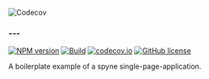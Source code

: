 
![Codecov](https://img.shields.io/codecov/c/github/nybatista/spynejs.svg?style=flat-square)


### --- 
[![NPM version](https://img.shields.io/npm/v/spynejs.svg?longCache=true&style=flat-square)](https://www.npmjs.com/package/spynejs)
[![Build](https://img.shields.io/travis/nybatista/spynejs.svg?longCache=true&style=flat-square)](https://travis-ci.org/nybatista/spynejs)
[![codecov.io](https://codecov.io/github/nybatista/spynejs/coverage.svg?style=flat-square)](https://codecov.io/github/nybatista/spynejs?style=flat-square)
[![GitHub license](https://img.shields.io/github/license/nybatista/spynejs.svg?longCache=true&style=flat-square)](https://github.com/nybatista/spynejs/blob/master/LICENSE)


A boilerplate example of a spyne single-page-application.
